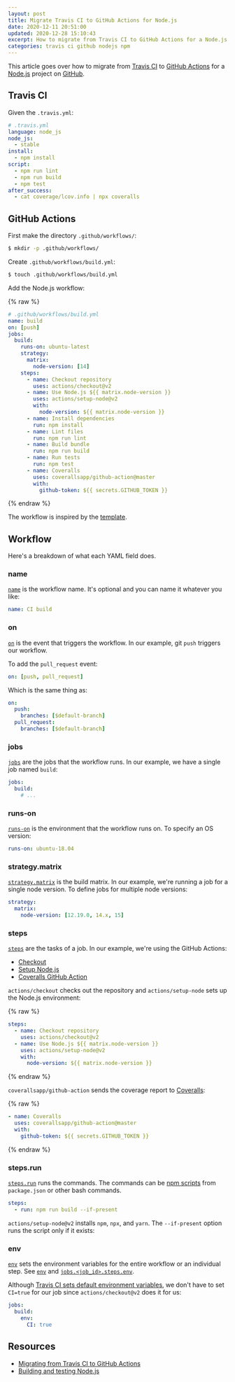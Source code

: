 ```yaml
---
layout: post
title: Migrate Travis CI to GitHub Actions for Node.js
date: 2020-12-11 20:51:00
updated: 2020-12-28 15:10:43
excerpt: How to migrate from Travis CI to GitHub Actions for a Node.js project.
categories: travis ci github nodejs npm
---
```


<!--email_off-->

This article goes over how to migrate from [Travis CI](https://b.remarkabl.org/travis-ci) to [GitHub Actions](https://b.remarkabl.org/github-actions) for a [Node.js](https://b.remarkabl.org/nodejs-site) project on [GitHub](https://b.remarkabl.org/github-site).

## Travis CI

Given the `.travis.yml`:

```yml
# .travis.yml
language: node_js
node_js:
  - stable
install:
  - npm install
script:
  - npm run lint
  - npm run build
  - npm test
after_success:
  - cat coverage/lcov.info | npx coveralls
```

## GitHub Actions

First make the directory `.github/workflows/`:

```sh
$ mkdir -p .github/workflows/
```

Create `.github/workflows/build.yml`:

```sh
$ touch .github/workflows/build.yml
```

Add the Node.js workflow:

{% raw %}

```yml
# .github/workflows/build.yml
name: build
on: [push]
jobs:
  build:
    runs-on: ubuntu-latest
    strategy:
      matrix:
        node-version: [14]
    steps:
      - name: Checkout repository
        uses: actions/checkout@v2
      - name: Use Node.js ${{ matrix.node-version }}
        uses: actions/setup-node@v2
        with:
          node-version: ${{ matrix.node-version }}
      - name: Install dependencies
        run: npm install
      - name: Lint files
        run: npm run lint
      - name: Build bundle
        run: npm run build
      - name: Run tests
        run: npm test
      - name: Coveralls
        uses: coverallsapp/github-action@master
        with:
          github-token: ${{ secrets.GITHUB_TOKEN }}
```

{% endraw %}

The workflow is inspired by the [template](https://docs.github.com/en/free-pro-team@latest/actions/guides/building-and-testing-nodejs#starting-with-the-nodejs-workflow-template).

## Workflow

Here's a breakdown of what each YAML field does.

### name

[`name`](https://docs.github.com/en/free-pro-team@latest/actions/reference/workflow-syntax-for-github-actions#name) is the workflow name. It's optional and you can name it whatever you like:

```yml
name: CI build
```

### on

[`on`](https://docs.github.com/en/free-pro-team@latest/actions/reference/workflow-syntax-for-github-actions#on) is the event that triggers the workflow. In our example, git `push` triggers our workflow.

To add the `pull_request` event:

```yml
on: [push, pull_request]
```

Which is the same thing as:

```yml
on:
  push:
    branches: [$default-branch]
  pull_request:
    branches: [$default-branch]
```

### jobs

[`jobs`](https://docs.github.com/en/free-pro-team@latest/actions/reference/workflow-syntax-for-github-actions#jobs) are the jobs that the workflow runs. In our example, we have a single job named `build`:

```yml
jobs:
  build:
    # ...
```

### runs-on

[`runs-on`](https://docs.github.com/en/free-pro-team@latest/actions/reference/workflow-syntax-for-github-actions#jobsjob_idruns-on) is the environment that the workflow runs on. To specify an OS version:

```yml
runs-on: ubuntu-18.04
```

### strategy.matrix

[`strategy.matrix`](https://docs.github.com/en/free-pro-team@latest/actions/reference/workflow-syntax-for-github-actions#jobsjob_idstrategymatrix) is the build matrix. In our example, we're running a job for a single node version. To define jobs for multiple node versions:

```yml
strategy:
  matrix:
    node-version: [12.19.0, 14.x, 15]
```

### steps

[`steps`](https://docs.github.com/en/free-pro-team@latest/actions/reference/workflow-syntax-for-github-actions#jobsjob_idsteps) are the tasks of a job. In our example, we're using the GitHub Actions:

- [Checkout](https://github.com/marketplace/actions/checkout)
- [Setup Node.js](https://github.com/marketplace/actions/setup-node-js-environment)
- [Coveralls GitHub Action](https://github.com/marketplace/actions/coveralls-github-action)

`actions/checkout` checks out the repository and `actions/setup-node` sets up the Node.js environment:

{% raw %}

```yml
steps:
  - name: Checkout repository
    uses: actions/checkout@v2
  - name: Use Node.js ${{ matrix.node-version }}
    uses: actions/setup-node@v2
    with:
      node-version: ${{ matrix.node-version }}
```

{% endraw %}

`coverallsapp/github-action` sends the coverage report to [Coveralls](https://coveralls.io/):

{% raw %}

```yml
- name: Coveralls
  uses: coverallsapp/github-action@master
  with:
    github-token: ${{ secrets.GITHUB_TOKEN }}
```

{% endraw %}

### steps.run

[`steps.run`](https://docs.github.com/en/free-pro-team@latest/actions/reference/workflow-syntax-for-github-actions#jobsjob_idstepsrun) runs the commands. The commands can be [npm scripts](https://docs.npmjs.com/cli/v6/commands/npm-run-script/) from `package.json` or other bash commands.

```yml
steps:
  - run: npm run build --if-present
```

`actions/setup-node@v2` installs `npm`, `npx`, and `yarn`. The `--if-present` option runs the script only if it exists:

### env

[`env`](https://docs.github.com/en/free-pro-team@latest/actions/reference/workflow-syntax-for-github-actions#jobsjob_idenv) sets the environment variables for the entire workflow or an individual step. See [`env`](https://docs.github.com/en/free-pro-team@latest/actions/reference/workflow-syntax-for-github-actions#env) and [`jobs.<job_id>.steps.env`](https://docs.github.com/en/free-pro-team@latest/actions/reference/workflow-syntax-for-github-actions#jobsjob_idstepsenv).

Although [Travis CI sets default environment variables](https://docs.travis-ci.com/user/environment-variables/#default-environment-variables), we don't have to set `CI=true` for our job since `actions/checkout@v2` does it for us:

```yml
jobs:
  build:
    env:
      CI: true
```

## Resources

- [Migrating from Travis CI to GitHub Actions](https://docs.github.com/en/free-pro-team@latest/actions/learn-github-actions/migrating-from-travis-ci-to-github-actions)
- [Building and testing Node.js](https://docs.github.com/en/free-pro-team@latest/actions/guides/building-and-testing-nodejs)

<!--/email_off-->
